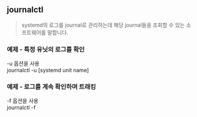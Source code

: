 ## journalctl
> systemd의 로그를 journal로 관리하는데 해당 journal들을 조회할 수 있는 소프트웨어를 말합니다.

### 예제 - 특정 유닛의 로그를 확인   
-u 옵션을 사용   
journalctl -u [systemd unit name]


### 예제 - 로그를 계속 확인하며 트래킹   
-f 옵션을 사용   
journalctl -f